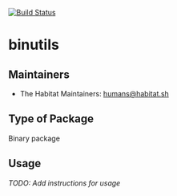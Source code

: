 [![Build Status](https://dev.azure.com/chefcorp-partnerengineering/Chef%20Base%20Plans/_apis/build/status/chef-base-plans.binutils?branchName=master)](https://dev.azure.com/chefcorp-partnerengineering/Chef%20Base%20Plans/_build/latest?definitionId=83&branchName=master)

# binutils

## Maintainers

* The Habitat Maintainers: <humans@habitat.sh>

## Type of Package

Binary package

## Usage

*TODO: Add instructions for usage*
